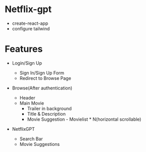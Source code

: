 # Netflix-gpt

 - create-react-app
 - configure tailwind

# Features
- Login/Sign Up 
    - Sign In/Sign Up Form
    - Redirect to Browse Page

- Browse(After authentication)
    - Header
    - Main Movie
        - Trailer in background
        - Title & Description
        - Movie Suggestion
                - Movielist * N(horizontal scrollable)
- NetflixGPT
    - Search Bar
    - Movie Suggestions